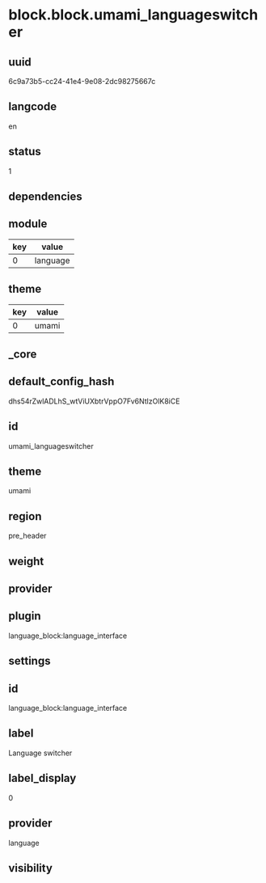 # block.block.umami_languageswitcher

## uuid
6c9a73b5-cc24-41e4-9e08-2dc98275667c

## langcode
en

## status
1

## dependencies

## module
|key|value|
|-|-|
|0|language|


## theme
|key|value|
|-|-|
|0|umami|


## _core

## default_config_hash
dhs54rZwlADLhS_wtViUXbtrVppO7Fv6NtlzOlK8iCE

## id
umami_languageswitcher

## theme
umami

## region
pre_header

## weight


## provider


## plugin
language_block:language_interface

## settings

## id
language_block:language_interface

## label
Language switcher

## label_display
0

## provider
language

## visibility

